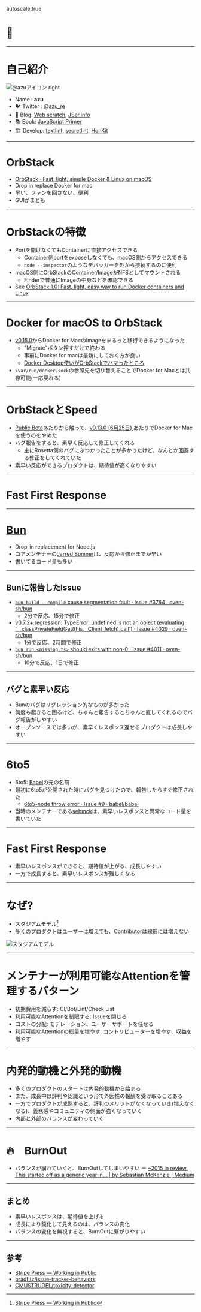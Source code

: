 autoscale:true

# 🔮

----

# 自己紹介

![@azuアイコン right](https://github.com/azu.png)

- Name : **azu**
- 🐦 Twitter : @[azu_re](https://twitter.com/azu_re)
- 📝 Blog: [Web scratch], [JSer.info]
- 📚 Book: [JavaScript Primer]
- 🏗️ Develop: [textlint], [secretlint], [HonKit]

[JavaScript Primer]: https://jsprimer.net/ 
[textlint]: https://textlint.github.io/
[HonKit]: https://honkit.netlify.app/
[secretlint]: https://secretlint.github.io/
[Web scratch]: http://efcl.info/ "Web scratch"
[JSer.info]: http://jser.info/ "JSer.info"

----

# OrbStack

- [OrbStack · Fast, light, simple Docker & Linux on macOS](https://orbstack.dev/)
- Drop in replace Docker for mac 
- 早い、ファンを回さない、便利
- GUIがまとも

----

# OrbStackの特徴

- Portを開けなくてもContainerに直接アクセスできる
    - Container側portをexposeしなくても、macOS側からアクセスできる
    - `node --inspector`のようなデバッガーを外から接続するのに便利
- macOS側にOrbStackのContainer/ImageがNFSとしてマウントされる
    - Finderで普通にImageの中身などを確認できる
- See [OrbStack 1.0: Fast, light, easy way to run Docker containers and Linux](https://orbstack.dev/blog/orbstack-1.0)

----

# Docker for macOS to OrbStack

- [v0.15.0](https://docs.orbstack.dev/release-notes#v0-15-0)からDocker for MacのImageをまるっと移行できるようになった
    - "Migrate"ボタン押すだけで終わる
    - 事前にDocker for macは最新にしておく方が良い
    - [Docker Desktop使いがOrbStackでハマったところ](https://zenn.dev/verde/articles/cfcaccdd46efe7)
- `/var/run/docker.sock`の参照先を切り替えることでDocker for Macとは共存可能(一応戻れる)

----

# OrbStackとSpeed

- [Public Beta](https://docs.orbstack.dev/release-notes#v0-5-1-mar-26)あたりから触って、[v0.13.0 (6月25日) ](https://docs.orbstack.dev/release-notes#v0-5-1-mar-26)あたりでDocker for Macを使うのをやめた
- バグ報告をすると、素早く反応して修正してくれる
    - 主にRosetta側のバグにぶつかったことが多かったけど、なんとか回避する修正をしてくれていた
- 素早い反応ができるプロダクトは、期待値が高くなりやすい

----

# Fast First Response

----

# [Bun](https://bun.sh/)

- Drop-in replacement for Node.js
- コアメンテナーの[Jarred Sumner](https://github.com/Jarred-Sumner)は、反応から修正までが早い
- 書いてるコード量も多い

----

## Bunに報告したIssue

- [`bun build --compile` cause segmentation fault · Issue #3764 · oven-sh/bun](https://github.com/oven-sh/bun/issues/3764)
    - 2分で反応、15分で修正
- [v0.7.2+ regression: TypeError: undefined is not an object (evaluating '__classPrivateFieldGet(this, _Client_fetch).call') · Issue #4029 · oven-sh/bun](https://github.com/oven-sh/bun/issues/4029)
    - 1分で反応、2時間で修正
- [`bun run <missing.ts>` should exits with non-0 · Issue #4011 · oven-sh/bun](https://github.com/oven-sh/bun/issues/4011)
    - 10分で反応、1日で修正

----

## バグと素早い反応

- Bunのバグはリグレッション的なものが多かった
- 何度も起きると困るけど、ちゃんと報告するとちゃんと直してくれるのでバグ報告がしやすい
- オープンソースでは多いが、素早くレスポンス返せるプロダクトは成長しやすい

----

# 6to5

- 6to5: [Babel](https://babeljs.io/)の元の名前
- 最初に6to5が公開された時にバグを見つけたので、報告したらすぐ修正された
    - [6to5-node throw error · Issue #9 · babel/babel](https://github.com/babel/babel/issues/9)
- 当時のメンテナーである[sebmck](https://github.com/sebmck)は、素早いレスポンスと異常なコード量を書いていた

----

# Fast First Response

- 素早いレスポンスができると、期待値が上がる、成長しやすい
- 一方で成長すると、素早いレスポンスが難しくなる

----

# なぜ?

- スタジアムモデル[^working in public]
- 多くのプロダクトはユーザーは増えても、Contributorは線形には増えない

![スタジアムモデル](image.png)

[^working in public]: [Stripe Press — Working in Public](https://press.stripe.com/working-in-public)

----

# メンテナーが利用可能なAttentionを管理するパターン

- 初期費用を減らす: CI/Bot/Lint/Check List
- 利用可能なAttentionを制限する: Issueを閉じる
- コストの分配: モデレーション、ユーザーサポートを任せる
- 利用可能なAttentionの総量を増やす: コントリビューターを増やす、収益を増やす

----

# 内発的動機と外発的動機

- 多くのプロダクトのスタートは内発的動機から始まる
- また、成長中は評判や認識という形で外因性の報酬を受け取ることある
- 一方でプロダクトが成熟すると、評判のメリットがなくなっていき(増えなくなる)、義務感やコミュニティの側面が強くなっていく
- 内部と外部のバランスが変わっていく

----

# 🔥　BurnOut

- バランスが崩れていくと、BurnOutしてしまいやすい
    ー [~2015 in review. This started off as a generic year in… | by Sebastian McKenzie | Medium](https://medium.com/@sebmck/2015-in-review-51ac7035e272)

----

## まとめ

- 素早いレスポンスは、期待値を上げる
- 成長により鈍化して見えるのは、バランスの変化
- バランスの変化を無視すると、BurnOutに繋がりやすい

----

## 参考

- [Stripe Press — Working in Public](https://press.stripe.com/working-in-public)
- [bradfitz/issue-tracker-behaviors](https://github.com/bradfitz/issue-tracker-behaviors)
- [CMUSTRUDEL/toxicity-detector](https://github.com/CMUSTRUDEL/toxicity-detector)